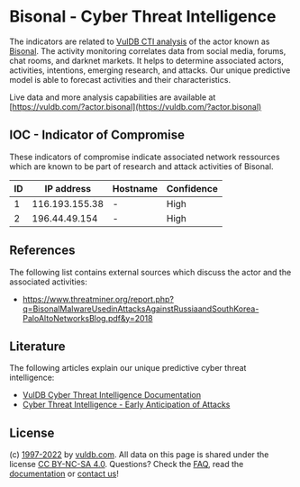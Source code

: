 # Bisonal - Cyber Threat Intelligence

The indicators are related to [VulDB CTI analysis](https://vuldb.com/?kb.cti) of the actor known as [Bisonal](https://vuldb.com/?actor.bisonal). The activity monitoring correlates data from social media, forums, chat rooms, and darknet markets. It helps to determine associated actors, activities, intentions, emerging research, and attacks. Our unique predictive model is able to forecast activities and their characteristics.

Live data and more analysis capabilities are available at [https://vuldb.com/?actor.bisonal](https://vuldb.com/?actor.bisonal)

## IOC - Indicator of Compromise

These indicators of compromise indicate associated network ressources which are known to be part of research and attack activities of Bisonal.

ID | IP address | Hostname | Confidence
-- | ---------- | -------- | ----------
1 | 116.193.155.38 | - | High
2 | 196.44.49.154 | - | High

## References

The following list contains external sources which discuss the actor and the associated activities:

* https://www.threatminer.org/report.php?q=BisonalMalwareUsedinAttacksAgainstRussiaandSouthKorea-PaloAltoNetworksBlog.pdf&y=2018

## Literature

The following articles explain our unique predictive cyber threat intelligence:

* [VulDB Cyber Threat Intelligence Documentation](https://vuldb.com/?kb.cti)
* [Cyber Threat Intelligence - Early Anticipation of Attacks](https://www.scip.ch/en/?labs.20201022)

## License

(c) [1997-2022](https://vuldb.com/?kb.changelog) by [vuldb.com](https://vuldb.com/?kb.about). All data on this page is shared under the license [CC BY-NC-SA 4.0](https://creativecommons.org/licenses/by-nc-sa/4.0/). Questions? Check the [FAQ](https://vuldb.com/?kb.faq), read the [documentation](https://vuldb.com/?kb) or [contact us](https://vuldb.com/?contact)!
